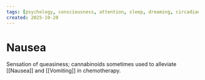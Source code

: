 ```yaml
---
tags: [psychology, consciousness, attention, sleep, dreaming, circadian-rhythms, psychoactive-drugs]
created: 2025-10-20
---
```

# Nausea

Sensation of queasiness; cannabinoids sometimes used to alleviate [[Nausea]] and [[Vomiting]] in chemotherapy.
